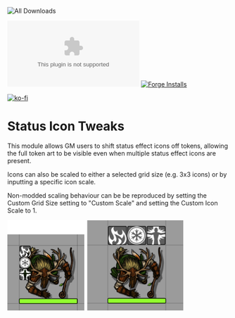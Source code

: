 ![All Downloads](https://img.shields.io/github/downloads/jessev14/status-icon-tweaks/total?style=for-the-badge)

![Latest Release Download Count](https://img.shields.io/github/downloads/jessev14/status-icon-tweaks/latest/SIT.zip)
[![Forge Installs](https://img.shields.io/badge/dynamic/json?label=Forge%20Installs&query=package.installs&suffix=%25&url=https%3A%2F%2Fforge-vtt.com%2Fapi%2Fbazaar%2Fpackage%2Fstatus-icon-tweaks&colorB=4aa94a)](https://forge-vtt.com/bazaar#package=status-icon-tweaks)

[![ko-fi](https://ko-fi.com/img/githubbutton_sm.svg)](https://ko-fi.com/jessev14)

# Status Icon Tweaks

 This module allows GM users to shift status effect icons off tokens, allowing the full token art to be visible even when multiple status effect icons are present.

 Icons can also be scaled to either a selected grid size (e.g. 3x3 icons) or by inputting a specific icon scale.
 
 Non-modded scaling behaviour can be be reproduced by setting the Custom Grid Size setting to "Custom Scale" and setting the Custom Icon Scale to 1.

<img src="/img/status-icon-tweaks.png" width="400">
